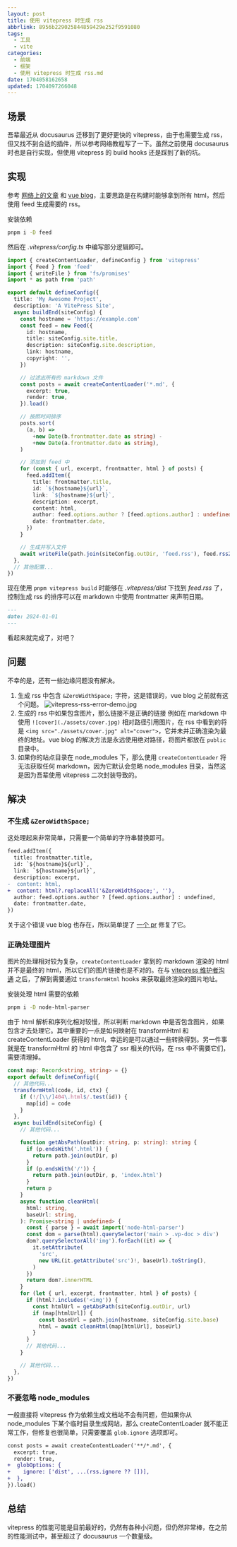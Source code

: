 ```yaml
---
layout: post
title: 使用 vitepress 时生成 rss
abbrlink: 8956b229025844859429e252f9591080
tags:
  - 工具
  - vite
categories:
  - 前端
  - 框架
  - 使用 vitepress 时生成 rss.md
date: 1704058162658
updated: 1704097266048
---
```


## 场景

吾辈最近从 docusaurus 迁移到了更好更快的 vitepress，由于也需要生成 rss，但又找不到合适的插件，所以参考网络教程写了一下。虽然之前使用 docusaurus 时也是自行实现，但使用 vitepress 的 build hooks 还是踩到了新的坑。

## 实现

参考 [网络上的文章](https://laros.io/generating-an-rss-feed-with-vitepress) 和 [vue blog](https://github.com/vuejs/blog)，主要思路是在构建时能够拿到所有 html，然后使用 feed 生成需要的 rss。

安装依赖

```sh
pnpm i -D feed
```

然后在 *.vitepress/config.ts* 中编写部分逻辑即可。

```ts
import { createContentLoader, defineConfig } from 'vitepress'
import { Feed } from 'feed'
import { writeFile } from 'fs/promises'
import * as path from 'path'

export default defineConfig({
  title: 'My Awesome Project',
  description: 'A VitePress Site',
  async buildEnd(siteConfig) {
    const hostname = 'https://example.com'
    const feed = new Feed({
      id: hostname,
      title: siteConfig.site.title,
      description: siteConfig.site.description,
      link: hostname,
      copyright: '',
    })

    // 过滤出所有的 markdown 文件
    const posts = await createContentLoader('*.md', {
      excerpt: true,
      render: true,
    }).load()

    // 按照时间排序
    posts.sort(
      (a, b) =>
        +new Date(b.frontmatter.date as string) -
        +new Date(a.frontmatter.date as string),
    )

    // 添加到 feed 中
    for (const { url, excerpt, frontmatter, html } of posts) {
      feed.addItem({
        title: frontmatter.title,
        id: `${hostname}${url}`,
        link: `${hostname}${url}`,
        description: excerpt,
        content: html,
        author: feed.options.author ? [feed.options.author] : undefined,
        date: frontmatter.date,
      })
    }

    // 生成并写入文件
    await writeFile(path.join(siteConfig.outDir, 'feed.rss'), feed.rss2())
  },
  // 其他配置...
})
```

现在使用 `pnpm vitepress build` 时能够在 *.vitepress/dist* 下找到 *feed.rss* 了，控制生成 rss 的排序可以在 markdown 中使用 frontmatter 来声明日期。

```md
---
date: 2024-01-01
---
```

看起来就完成了，对吧？

## 问题

不幸的是，还有一些边缘问题没有解决。

1. 生成 rss 中包含 `&ZeroWidthSpace;` 字符，这是错误的，vue blog 之前就有这个问题。
   ![vitepress-rss-error-demo.jpg](/resources/9620ce0dfa29420db54df3e0497283cb.jpg)
2. 生成的 rss 中如果包含图片，那么链接不是正确的链接
   例如在 markdown 中使用 `![cover](./assets/cover.jpg)` 相对路径引用图片，在 rss 中看到的将是 `<img src="./assets/cover.jpg" alt="cover">`，它并未并正确渲染为最终的地址。vue blog 的解决方法是永远使用绝对路径，将图片都放在 `public` 目录中。
3. 如果你的站点目录在 node\_modules 下，那么使用 `createContentLoader` 将无法获取任何 markdown，因为它默认会忽略 node\_modules 目录，当然这是因为吾辈使用 vitepress 二次封装导致的。

## 解决

### 不生成 `&ZeroWidthSpace;`

这处理起来非常简单，只需要一个简单的字符串替换即可。

```diff
feed.addItem({
  title: frontmatter.title,
  id: `${hostname}${url}`,
  link: `${hostname}${url}`,
  description: excerpt,
-  content: html,
+  content: html?.replaceAll('&ZeroWidthSpace;', ''),
  author: feed.options.author ? [feed.options.author] : undefined,
  date: frontmatter.date,
})
```

关于这个错误 vue blog 也存在，所以简单提了 [一个 pr](https://github.com/vuejs/blog/pull/21) 修复了它。

### 正确处理图片

图片的处理相对较为复杂，`createContentLoader` 拿到的 markdown 渲染的 html 并不是最终的 html，所以它们的图片链接也是不对的。在与 [vitepress 维护者沟通](https://github.com/vuejs/vitepress/issues/3364#issuecomment-1864122923) 之后，了解到需要通过 `transformHtml` hooks 来获取最终渲染的图片地址。

安装处理 html 需要的依赖

```sh
pnpm i -D node-html-parser
```

由于 html 解析和序列化相对较慢，所以判断 markdown 中是否包含图片，如果包含才去处理它。其中重要的一点是如何映射在 transformHtml 和 createContentLoader 获得的 html，幸运的是可以通过一些转换得到。另一件事就是在 transformHtml 的 html 中包含了 ssr 相关的代码，在 rss 中不需要它们，需要清理掉。

```ts
const map: Record<string, string> = {}
export default defineConfig({
  // 其他代码...
  transformHtml(code, id, ctx) {
    if (!/[\\/]404\.html$/.test(id)) {
      map[id] = code
    }
  },
  async buildEnd(siteConfig) {
    // 其他代码...

    function getAbsPath(outDir: string, p: string): string {
      if (p.endsWith('.html')) {
        return path.join(outDir, p)
      }
      if (p.endsWith('/')) {
        return path.join(outDir, p, 'index.html')
      }
      return p
    }
    async function cleanHtml(
      html: string,
      baseUrl: string,
    ): Promise<string | undefined> {
      const { parse } = await import('node-html-parser')
      const dom = parse(html).querySelector('main > .vp-doc > div')
      dom?.querySelectorAll('img').forEach((it) => {
        it.setAttribute(
          'src',
          new URL(it.getAttribute('src')!, baseUrl).toString(),
        )
      })
      return dom?.innerHTML
    }
    for (let { url, excerpt, frontmatter, html } of posts) {
      if (html?.includes('<img')) {
        const htmlUrl = getAbsPath(siteConfig.outDir, url)
        if (map[htmlUrl]) {
          const baseUrl = path.join(hostname, siteConfig.site.base)
          html = await cleanHtml(map[htmlUrl], baseUrl)
        }
      }
      // 其他代码...
    }

    // 其他代码...
  },
})
```

### 不要忽略 node\_modules

一般直接将 vitepress 作为依赖生成文档站不会有问题，但如果你从 node\_modules 下某个临时目录生成网站，那么 createContentLoader 就不能正常工作，但修复也很简单，只需要覆盖 `glob.ignore` 选项即可。

```diff
const posts = await createContentLoader('**/*.md', {
  excerpt: true,
  render: true,
+  globOptions: {
+    ignore: ['dist', ...(rss.ignore ?? [])],
+  },
}).load()
```

## 总结

vitepress 的性能可能是目前最好的，仍然有各种小问题，但仍然非常棒，在之前的性能测试中，甚至超过了 docusaurus 一个数量级。
